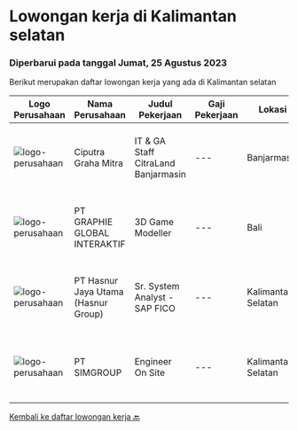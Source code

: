 
  # Lowongan kerja di Kalimantan selatan

  ### Diperbarui pada tanggal Jumat, 25 Agustus 2023

  Berikut merupakan daftar lowongan kerja yang ada di Kalimantan selatan

  |Logo Perusahaan | Nama Perusahaan | Judul Pekerjaan | Gaji Pekerjaan | Lokasi | Deskripsi | Tanggal diunggah | Pranala |
  | -------------- | --------------- | --------------- | --------- | --------- | -------------- | ------- | ----------- |
  |![logo-perusahaan](https://image-service-cdn.seek.com.au/50363c8fce4de7a11bf4c8b35e6781418b17c04b/ee4dce1061f3f616224767ad58cb2fc751b8d2dc)|Ciputra Graha Mitra|IT & GA Staff CitraLand Banjarmasin|---|Banjarmasin|Deskripsi Pekerjaan: Menguasai konsep networking, operating system window server &amp; windows 10/11 Memiliki kemampuan : Instalasi, troubleshooting...|Kamis, 24 Agustus 2023|https://www.jobstreet.co.id/id/job/it-ga-staff-citraland-banjarmasin-4446752?token=0~a7b77683-e72e-4c31-a809-fe337b8f340f&sectionRank=1&jobId=jobstreet-id-job-4446752|
|![logo-perusahaan](https://image-service-cdn.seek.com.au/4cf2a680e40684f2c1e45f1d04725525a26ebc67/ee4dce1061f3f616224767ad58cb2fc751b8d2dc)|PT GRAPHIE GLOBAL INTERAKTIF|3D Game Modeller|---|Bali|Job Responsibilities: Creating 3D Model character for game Smoothing a 3D file Editing 3D File UV Unwrap texturing Humanoid Rigging Required Software...|Senin, 07 Agustus 2023|https://www.jobstreet.co.id/id/job/3d-game-modeller-4429943?token=0~a7b77683-e72e-4c31-a809-fe337b8f340f&sectionRank=2&jobId=jobstreet-id-job-4429943|
|![logo-perusahaan](https://image-service-cdn.seek.com.au/ce6f66b5ddea48c0961eddc201a535616844de99/ee4dce1061f3f616224767ad58cb2fc751b8d2dc)|PT Hasnur Jaya Utama (Hasnur Group)|Sr. System Analyst - SAP FICO|---|Kalimantan Selatan|Job requirement: Candidate must possess at least a Bachelor's Degree, Finance/Accountancy/Banking or equivalent At least 3 year(s) of working...|Jumat, 04 Agustus 2023|https://www.jobstreet.co.id/id/job/sr.-system-analyst-sap-fico-4427667?token=0~a7b77683-e72e-4c31-a809-fe337b8f340f&sectionRank=3&jobId=jobstreet-id-job-4427667|
|![logo-perusahaan](https://image-service-cdn.seek.com.au/502c196bf1f263354d750fd6a4e26cdfd782037c/ee4dce1061f3f616224767ad58cb2fc751b8d2dc)|PT SIMGROUP|Engineer On Site|---|Kalimantan Selatan|- Memiliki pengetahuan di bidang Informatika - Mendesain dan Merawat Sistem Software - Memahami Penggunaan Operating System (OS) - Pria/Wanita -...|Rabu, 23 Agustus 2023|https://www.jobstreet.co.id/id/job/engineer-on-site-1036758914?token=0~a7b77683-e72e-4c31-a809-fe337b8f340f&sectionRank=4&jobId=jobstreet-id-job-1036758914|


  [Kembali ke daftar lowongan kerja 🔙](../README.md#daftar-lowongan-kerja)
  